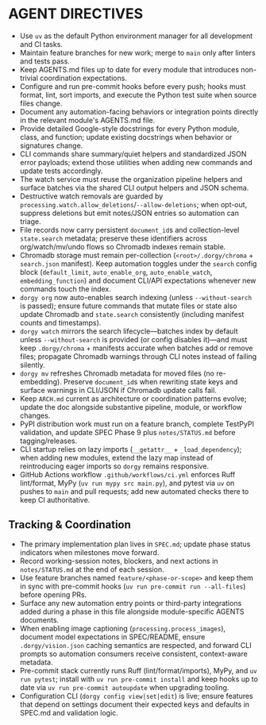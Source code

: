 # AGENT DIRECTIVES

- Use `uv` as the default Python environment manager for all development and CI tasks.
- Maintain feature branches for new work; merge to `main` only after linters and tests pass.
- Keep AGENTS.md files up to date for every module that introduces non-trivial coordination expectations.
- Configure and run pre-commit hooks before every push; hooks must format, lint, sort imports, and execute the Python test suite when source files change.
- Document any automation-facing behaviors or integration points directly in the relevant module's AGENTS.md file.
- Provide detailed Google-style docstrings for every Python module, class, and function; update existing docstrings when behavior or signatures change.
- CLI commands share summary/quiet helpers and standardized JSON error payloads; extend those utilities when adding new commands and update tests accordingly.
- The watch service must reuse the organization pipeline helpers and surface batches via the shared CLI output helpers and JSON schema.
- Destructive watch removals are guarded by `processing.watch.allow_deletions`/`--allow-deletions`; when opt-out, suppress deletions but emit notes/JSON entries so automation can triage.
- File records now carry persistent `document_id`s and collection-level `state.search` metadata; preserve these identifiers across org/watch/mv/undo flows so Chromadb indexes remain stable.
- Chromadb storage must remain per-collection (`<root>/.dorgy/chroma` + `search.json` manifest). Keep automation toggles under the `search` config block (`default_limit`, `auto_enable_org`, `auto_enable_watch`, `embedding_function`) and document CLI/API expectations whenever new commands touch the index.
- `dorgy org` now auto-enables search indexing (unless `--without-search` is passed); ensure future commands that mutate files or state also update Chromadb and `state.search` consistently (including manifest counts and timestamps).
- `dorgy watch` mirrors the search lifecycle—batches index by default unless `--without-search` is provided (or config disables it)—and must keep `.dorgy/chroma` + manifests accurate when batches add or remove files; propagate Chromadb warnings through CLI notes instead of failing silently.
- `dorgy mv` refreshes Chromadb metadata for moved files (no re-embedding). Preserve `document_id`s when rewriting state keys and surface warnings in CLI/JSON if Chromadb update calls fail.
- Keep `ARCH.md` current as architecture or coordination patterns evolve; update the doc alongside substantive pipeline, module, or workflow changes.
- PyPI distribution work must run on a feature branch, complete TestPyPI validation, and update SPEC Phase 9 plus `notes/STATUS.md` before tagging/releases.
- CLI startup relies on lazy imports (`__getattr__` + `_load_dependency`); when adding new modules, extend the lazy map instead of reintroducing eager imports so `dorgy` remains responsive.
- GitHub Actions workflow `.github/workflows/ci.yml` enforces Ruff lint/format, MyPy (`uv run mypy src main.py`), and pytest via `uv` on pushes to `main` and pull requests; add new automated checks there to keep CI authoritative.

## Tracking & Coordination

- The primary implementation plan lives in `SPEC.md`; update phase status indicators when milestones move forward.
- Record working-session notes, blockers, and next actions in `notes/STATUS.md` at the end of each session.
- Use feature branches named `feature/<phase-or-scope>` and keep them in sync with pre-commit hooks (`uv run pre-commit run --all-files`) before opening PRs.
- Surface any new automation entry points or third-party integrations added during a phase in this file alongside module-specific AGENTS documents.
- When enabling image captioning (`processing.process_images`), document model expectations in SPEC/README, ensure `.dorgy/vision.json` caching semantics are respected, and forward CLI prompts so automation consumers receive consistent, context-aware metadata.
- Pre-commit stack currently runs Ruff (lint/format/imports), MyPy, and `uv run pytest`; install with `uv run pre-commit install` and keep hooks up to date via `uv run pre-commit autoupdate` when upgrading tooling.
- Configuration CLI (`dorgy config view|set|edit`) is live; ensure features that depend on settings document their expected keys and defaults in SPEC.md and validation logic.

